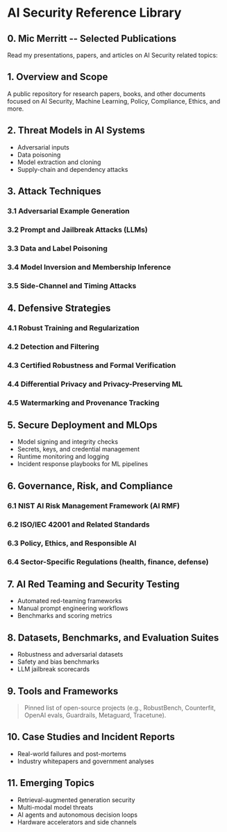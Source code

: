 # AI Security Reference Library

## 0. Mic Merritt -- Selected Publications
Read my presentations, papers, and articles on AI Security related topics:

## 1. Overview and Scope
A public repository for research papers, books, and other documents focused on AI Security, Machine Learning, Policy, Compliance, Ethics, and more.

## 2. Threat Models in AI Systems
* Adversarial inputs
* Data poisoning
* Model extraction and cloning
* Supply-chain and dependency attacks

## 3. Attack Techniques
### 3.1 Adversarial Example Generation  
### 3.2 Prompt and Jailbreak Attacks (LLMs)  
### 3.3 Data and Label Poisoning  
### 3.4 Model Inversion and Membership Inference  
### 3.5 Side-Channel and Timing Attacks  

## 4. Defensive Strategies
### 4.1 Robust Training and Regularization  
### 4.2 Detection and Filtering  
### 4.3 Certified Robustness and Formal Verification  
### 4.4 Differential Privacy and Privacy-Preserving ML  
### 4.5 Watermarking and Provenance Tracking  

## 5. Secure Deployment and MLOps
* Model signing and integrity checks  
* Secrets, keys, and credential management  
* Runtime monitoring and logging  
* Incident response playbooks for ML pipelines  

## 6. Governance, Risk, and Compliance
### 6.1 NIST AI Risk Management Framework (AI RMF)  
### 6.2 ISO/IEC 42001 and Related Standards  
### 6.3 Policy, Ethics, and Responsible AI  
### 6.4 Sector-Specific Regulations (health, finance, defense)  

## 7. AI Red Teaming and Security Testing
* Automated red-teaming frameworks  
* Manual prompt engineering workflows  
* Benchmarks and scoring metrics  

## 8. Datasets, Benchmarks, and Evaluation Suites
* Robustness and adversarial datasets  
* Safety and bias benchmarks  
* LLM jailbreak scorecards  

## 9. Tools and Frameworks
> Pinned list of open-source projects (e.g., RobustBench, Counterfit, OpenAI evals, Guardrails, Metaguard, Tracetune).

## 10. Case Studies and Incident Reports
* Real-world failures and post-mortems  
* Industry whitepapers and government analyses  

## 11. Emerging Topics
* Retrieval-augmented generation security  
* Multi-modal model threats  
* AI agents and autonomous decision loops  
* Hardware accelerators and side channels  